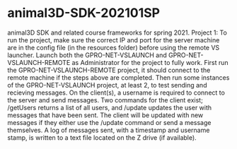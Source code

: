 # animal3D-SDK-202101SP
animal3D SDK and related course frameworks for spring 2021.
Project 1:
To run the project, make sure the correct IP and port for the server machine are in the config file (in the resources folder) before using the remote VS launcher.
Launch both the GPRO-NET-VSLAUNCH and GPRO-NET-VSLAUNCH-REMOTE as Administrator for the project to fully work.
First run the GPRO-NET-VSLAUNCH-REMOTE project, it should connect to the remote machine if the steps above are completed.
Then run some instances of the GPRO-NET-VSLAUNCH project, at least 2, to test sending and recieving messages.
On the client(s), a username is required to connect to the server and send messages.
Two commands for the client exist; /getUsers returns a list of all users, and /update updates the user with messages that have been sent.
The client will be updated with new messages if they either use the /update command or send a message themselves.
A log of messages sent, with a timestamp and username stamp, is written to a text file located on the Z drive (if available).